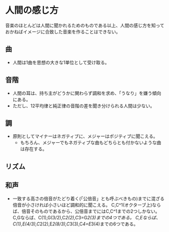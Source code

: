 # 人間の感じ方

音楽のほとんどは人間に聞かれるためのものである以上、人間の感じ方を知っておかねばイメージに合致した音楽を作ることはできない。

## 曲

- 人間は1曲を思想の大きな1単位として受け取る。

## 音階

- 人間の耳は、持ち主がどうかに関わらず調和を求め、「うなり」を嫌う傾向にある。
- ただし、12平均律と純正律の音階の差を聞き分けられる人間は少ない。

## 調

- 原則としてマイナーはネガティブに、メジャーはポジティブに聞こえる。
  - もちろん、メジャーでもネガティブな曲もどちらとも付かないような曲は存在する。

## リズム


## 和声

- 一致する高さの倍音がたどり着く(「公倍音」とも呼ぶべきもの)までに混ざる倍音が小さければ小さいほど調和的に聞こえる。
  C,C^1(オクターブ上)ならば、倍音そのものであるから、公倍音までにはC,C^1までの2つしかない。
  C,Gならば、C(1),G(3/2),C*2(2),C*3=G*2(3)までの4つである。
  C,Eならば、C(1),E(4/3),C*2(2),E*2(8/3),C*3(3),C*4=E*3(4)までの6つである。
